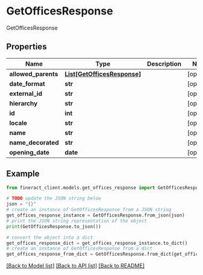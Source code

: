 # GetOfficesResponse

GetOfficesResponse

## Properties

Name | Type | Description | Notes
------------ | ------------- | ------------- | -------------
**allowed_parents** | [**List[GetOfficesResponse]**](GetOfficesResponse.md) |  | [optional] 
**date_format** | **str** |  | [optional] 
**external_id** | **str** |  | [optional] 
**hierarchy** | **str** |  | [optional] 
**id** | **int** |  | [optional] 
**locale** | **str** |  | [optional] 
**name** | **str** |  | [optional] 
**name_decorated** | **str** |  | [optional] 
**opening_date** | **date** |  | [optional] 

## Example

```python
from fineract_client.models.get_offices_response import GetOfficesResponse

# TODO update the JSON string below
json = "{}"
# create an instance of GetOfficesResponse from a JSON string
get_offices_response_instance = GetOfficesResponse.from_json(json)
# print the JSON string representation of the object
print(GetOfficesResponse.to_json())

# convert the object into a dict
get_offices_response_dict = get_offices_response_instance.to_dict()
# create an instance of GetOfficesResponse from a dict
get_offices_response_from_dict = GetOfficesResponse.from_dict(get_offices_response_dict)
```
[[Back to Model list]](../README.md#documentation-for-models) [[Back to API list]](../README.md#documentation-for-api-endpoints) [[Back to README]](../README.md)



